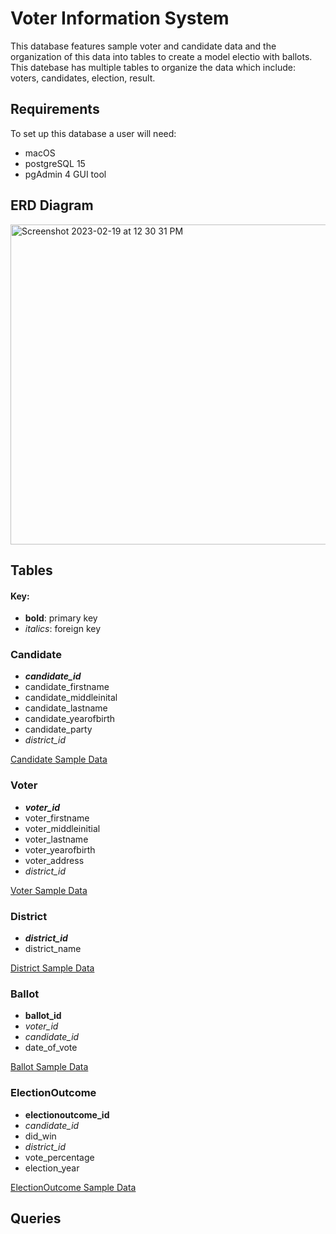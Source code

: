 # Voter Information System
This database features sample voter and candidate data and the organization of this data into tables to create a model electio with ballots. This datebase has multiple tables to organize the data which include: voters, candidates, election, result.

## Requirements
To set up this database a user will need:
- macOS
- postgreSQL 15
- pgAdmin 4 GUI tool

## ERD Diagram
<img width="512" alt="Screenshot 2023-02-19 at 12 30 31 PM" src="https://user-images.githubusercontent.com/65120062/219964645-ec351c7c-6885-47eb-b623-6cab38aa7e61.png">

## Tables
#### Key:
- **bold**: primary key
- *italics*: foreign key

### Candidate
- ***candidate_id***
- candidate_firstname
- candidate_middleinital
- candidate_lastname
- candidate_yearofbirth
- candidate_party
- *district_id*

[Candidate Sample Data](./candidate.csv)

### Voter
- ***voter_id***
- voter_firstname
- voter_middleinitial
- voter_lastname
- voter_yearofbirth
- voter_address
- *district_id*

[Voter Sample Data](./voter.csv)

### District
- ***district_id***
- district_name

[District Sample Data](./district.csv)

### Ballot
- **ballot_id**
- *voter_id*
- *candidate_id*
- date_of_vote

[Ballot Sample Data](./ballot.csv)

### ElectionOutcome
- **electionoutcome_id**
- *candidate_id*
- did_win
- *district_id*
- vote_percentage
- election_year

[ElectionOutcome Sample Data](./electionoutcome.csv)

## Queries

